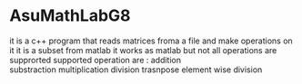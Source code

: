 # AsuMathLabG8


it is a c++ program that reads matrices froma a file and make operations on it 
it is a subset from matlab it works as matlab but not all operations are supprorted
supported operation are :
addition  
substraction
multiplication
division
trasnpose
element wise division

